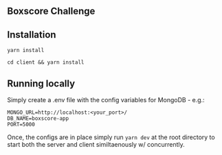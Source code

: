 ## Boxscore Challenge

## Installation

`yarn install`

`cd client && yarn install`

## Running locally

Simply create a .env file with the config variables for MongoDB - e.g.:

    MONGO_URL=http://localhost:<your_port>/
    DB_NAME=boxscore-app
    PORT=5000

Once, the configs are in place simply run `yarn dev` at the root directory to start both the server and client similtaenously w/ concurrently.
